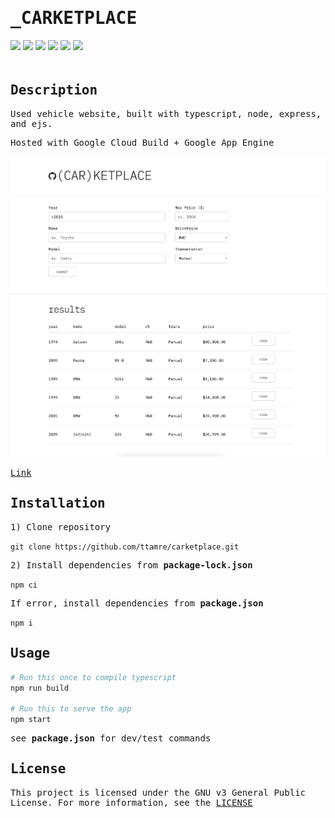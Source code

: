 <h1 style="font-family:monospace">_CARKETPLACE</h1>
<div style="padding-bottom:20px">
    <img src="https://img.shields.io/badge/typescript-5.4.5-blue" />
    <img src="https://img.shields.io/badge/node-21.6.1-green" />
    <img src="https://img.shields.io/badge/express-4.18.3-white" />
    <img src="https://img.shields.io/badge/ejs-4.3.1-red" />
    <img src="https://img.shields.io/badge/gcloud-host-grey" />
    <img src="https://img.shields.io/badge/license-GPL%20v3-orange" />
</div>

<!-- DESCRIPTION -->
<h2 style="font-family:monospace">Description</h2>
<p style="font-family:monospace">Used vehicle website, built with typescript, node, express, and ejs.</p>
<p style="font-family:monospace">Hosted with Google Cloud Build + Google App Engine</p>

<img src="public/images/demo.png" href="http://www.carketplace.ca" target="_blank" rel="noopener noreferrer">

<a style="font-family:monospace" href="http://www.carketplace.ca" target="_blank" rel="noopener noreferrer">Link</a>


<!-- INSTALLATION -->
<h2 style="font-family:monospace">Installation</h2>

<p style="font-family:monospace">1) Clone repository</p>

`git clone https://github.com/ttamre/carketplace.git`

<p style="font-family:monospace">2) Install dependencies from <b>package-lock.json</b></p>

`npm ci`

<p style="font-family:monospace">If error, install dependencies from <b>package.json</b></p>

`npm i`

<!-- USAGE -->
<h2 style="font-family:monospace">Usage</h2>

```bash
# Run this once to compile typescript
npm run build

# Run this to serve the app
npm start
```

<p style="font-family:monospace">see <b>package.json</b> for dev/test commands</p>

<!-- LICENSE -->
<h2 style="font-family:monospace">License</h2>
<p style="font-family:monospace">This project is licensed under the GNU v3 General Public License. For more information, see the <a href="LICENSE">LICENSE</a></p>
